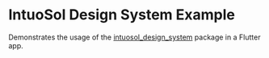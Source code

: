 # IntuoSol Design System Example

Demonstrates the usage of the [intuosol_design_system](https://pub.dev/packages/intuosol_design_system) package in a Flutter app.

